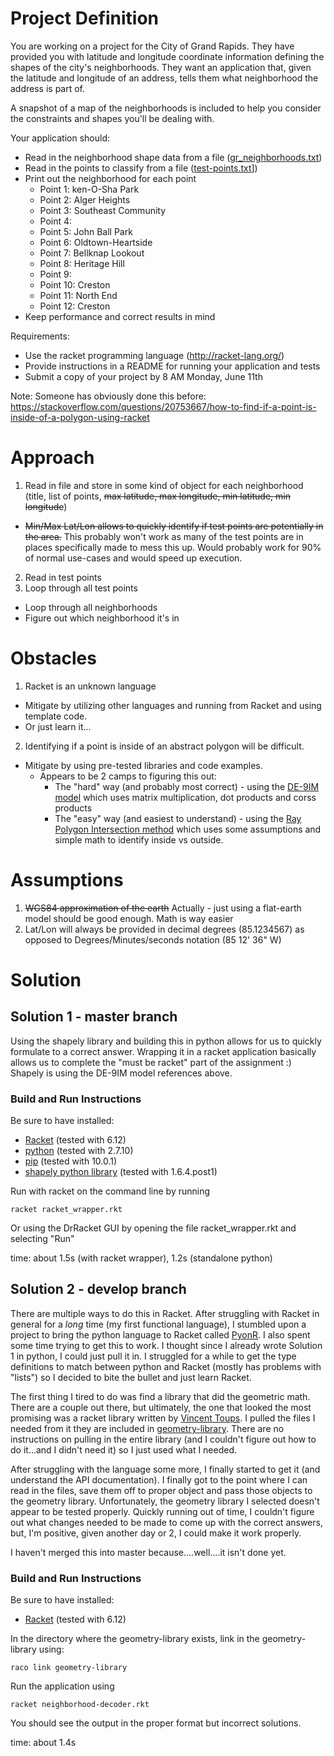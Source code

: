 # Project Definition
You are working on a project for the City of Grand Rapids. They have provided you with latitude and longitude coordinate information defining the shapes of the city's neighborhoods. They want an application that, given the latitude and longitude of an address, tells them what neighborhood the address is part of.

A snapshot of a map of the neighborhoods is included to help you consider the constraints and shapes you'll be dealing with.

Your application should:

* Read in the neighborhood shape data from a file ([gr_neighborhoods.txt](gr_neighborhoods.txt))
* Read in the points to classify from a file ([test-points.txt](test-points.txt)])
* Print out the neighborhood for each point
  * Point 1: ken-O-Sha Park
  * Point 2: Alger Heights
  * Point 3: Southeast Community
  * Point 4: <none>
  * Point 5: John Ball Park
  * Point 6: Oldtown-Heartside
  * Point 7: Bellknap Lookout
  * Point 8: Heritage Hill
  * Point 9: <none>
  * Point 10: Creston
  * Point 11: North End
  * Point 12: Creston
* Keep performance and correct results in mind

Requirements:

* Use the racket programming language (http://racket-lang.org/)
* Provide instructions in a README for running your application and tests
* Submit a copy of your project by 8 AM Monday, June 11th

Note: Someone has obviously done this before: https://stackoverflow.com/questions/20753667/how-to-find-if-a-point-is-inside-of-a-polygon-using-racket

# Approach
1. Read in file and store in some kind of object for each neighborhood (title, list of points, ~~max latitude, max longitude, min latitude, min longitude~~)
  * ~~Min/Max Lat/Lon allows to quickly identify if test points are potentially in the area.~~ This probably won't work as many of the test points are in places specifically made to mess this up. Would probably work for 90% of normal use-cases and would speed up execution.
2. Read in test points
3. Loop through all test points
  * Loop through all neighborhoods
  * Figure out which neighborhood it's in

# Obstacles
1. Racket is an unknown language
  * Mitigate by utilizing other languages and running from Racket and using template code.
  * Or just learn it...
2. Identifying if a point is inside of an abstract polygon will be difficult.
  * Mitigate by using pre-tested libraries and code examples.
    * Appears to be 2 camps to figuring this out:
      * The "hard" way (and probably most correct) - using the [DE-9IM model](https://en.wikipedia.org/wiki/DE-9IM) which uses matrix multiplication, dot products and corss products
      * The "easy" way (and easiest to understand) - using the [Ray Polygon Intersection method](https://pdfs.semanticscholar.org/presentation/d30b/29b1c9306540a2891d2830ee65d55d3fb836.pdf) which uses some assumptions and simple math to identify inside vs outside.

# Assumptions
1. ~~WGS84 approximation of the earth~~ Actually - just using a flat-earth model should be good enough. Math is way easier
2. Lat/Lon will always be provided in decimal degrees (85.1234567) as opposed to Degrees/Minutes/seconds notation (85 12' 36" W)

# Solution
## Solution 1 - master branch
Using the shapely library and building this in python allows for us to quickly formulate to a correct answer. Wrapping it in a racket application basically allows us to complete the "must be racket" part of the assignment :) Shapely is using the DE-9IM model references above.

### Build and Run Instructions
Be sure to have installed:
* [Racket](http://racket-lang.org/download/) (tested with 6.12)
* [python](https://www.python.org/downloads/release/python-2710/) (tested with 2.7.10)
* [pip](https://pip.pypa.io/en/stable/installing/) (tested with 10.0.1)
* [shapely python library](https://pypi.org/project/Shapely/) (tested with 1.6.4.post1)

Run with racket on the command line by running
```
racket racket_wrapper.rkt
```
Or using the DrRacket GUI by opening the file racket_wrapper.rkt and selecting "Run"

time: about 1.5s (with racket wrapper), 1.2s (standalone python)

## Solution 2 - develop branch
There are multiple ways to do this in Racket. After struggling with Racket in general for a *long* time (my first functional language), I stumbled upon a project to bring the python language to Racket called [PyonR](https://github.com/pedropramos/PyonR). I also spent some time trying to get this to work. I thought since I already wrote Solution 1 in python, I could just pull it in. I struggled for a while to get the type definitions to match between python and Racket (mostly has problems with "lists") so I decided to bite the bullet and just learn Racket.

The first thing I tired to do was find a library that did the geometric math. There are a couple out there, but ultimately, the one that looked the most promising was a racket library written by [Vincent Toups](https://github.com/VincentToups/racket-lib). I pulled the files I needed from it they are included in [geometry-library](geometry-library). There are no instructions on pulling in the entire library (and I couldn't figure out how to do it...and I didn't need it) so I just used what I needed.

After struggling with the language some more, I finally started to get it (and understand the API documentation). I finally got to the point where I can read in the files, save them off to proper object and pass those objects to the geometry library. Unfortunately, the geometry library I selected doesn't appear to be tested properly. Quickly running out of time, I couldn't figure out what changes needed to be made to come up with the correct answers, but, I'm positive, given another day or 2, I could make it work properly.

I haven't merged this into master because....well....it isn't done yet.

### Build and Run Instructions
Be sure to have installed:
* [Racket](http://racket-lang.org/download/) (tested with 6.12)

In the directory where the geometry-library exists, link in the geometry-library using:
```
raco link geometry-library
```
Run the application using
```
racket neighborhood-decoder.rkt
```
You should see the output in the proper format but incorrect solutions.

time: about 1.4s
